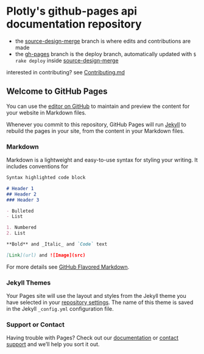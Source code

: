 # Plotly's github-pages api documentation repository

- the [source-design-merge](http://github.com/zflipper/plotly_documentation/tree/source-design-merge) branch is where edits and contributions are made
- the [gh-pages](http://github.com/zflipper/plotly_documentation/tree/gh-pages) branch is the deploy branch, automatically updated with `$ rake deploy` inside [source-design-merge](http://github.com/zflipper/plotly_documentation/tree/source-design-merge)

interested in contributing? see [Contributing.md](https://github.com/zflipper/plotly_documentation/blob/source-design-merge/Contributing.md)

## Welcome to GitHub Pages

You can use the [editor on GitHub](https://github.com/zflipper/plotly_documentation/edit/gh-pages/README.md) to maintain and preview the content for your website in Markdown files.

Whenever you commit to this repository, GitHub Pages will run [Jekyll](https://jekyllrb.com/) to rebuild the pages in your site, from the content in your Markdown files.

### Markdown

Markdown is a lightweight and easy-to-use syntax for styling your writing. It includes conventions for

```markdown
Syntax highlighted code block

# Header 1
## Header 2
### Header 3

- Bulleted
- List

1. Numbered
2. List

**Bold** and _Italic_ and `Code` text

[Link](url) and ![Image](src)
```

For more details see [GitHub Flavored Markdown](https://guides.github.com/features/mastering-markdown/).

### Jekyll Themes

Your Pages site will use the layout and styles from the Jekyll theme you have selected in your [repository settings](https://github.com/zflipper/plotly_documentation/settings). The name of this theme is saved in the Jekyll `_config.yml` configuration file.

### Support or Contact

Having trouble with Pages? Check out our [documentation](https://help.github.com/categories/github-pages-basics/) or [contact support](https://github.com/contact) and we’ll help you sort it out.

